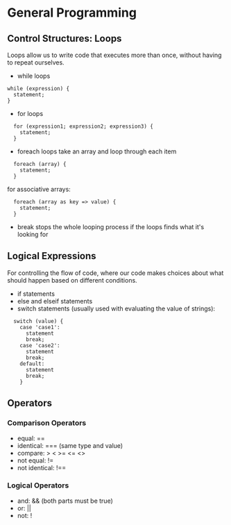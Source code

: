 # General Programming

## Control Structures: Loops
Loops allow us to write code that executes more than once, without having to repeat ourselves.

* while loops
```
while (expression) {
  statement;
}
```
* for loops
```
  for (expression1; expression2; expression3) {
    statement;
  }
```
* foreach loops take an array and loop through each item
```
  foreach (array) {
    statement;
  }
```
for associative arrays:
```
  foreach (array as key => value) {
    statement;
  }
```
* break stops the whole looping process if the loops finds what it's looking for

## Logical Expressions
For controlling the flow of code, where our code makes choices about what should happen based on different conditions.

* if statements
* else and elseif statements
* switch statements (usually used with evaluating the value of strings):
```
  switch (value) {
    case 'case1':
      statement
      break;
    case 'case2':
      statement
      break;
    default:
      statement
      break;
    }
```

## Operators
### Comparison Operators
* equal: ==
* identical: === (same type and value)
* compare: > < >= <= <>
* not equal: !=
* not identical: !==

### Logical Operators
* and: && (both parts must be true)
* or: ||
* not: !
